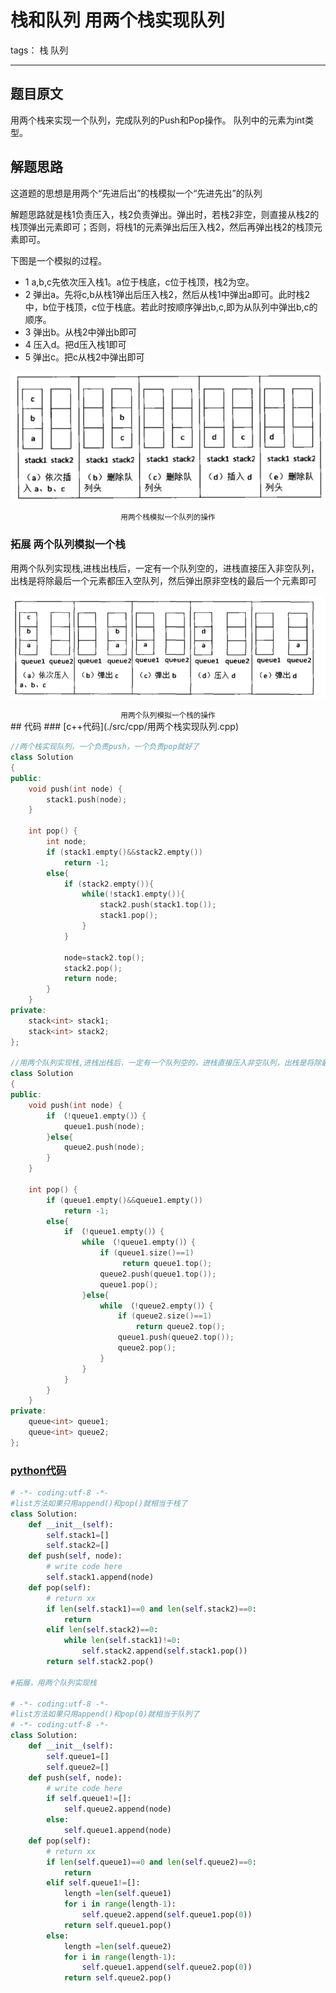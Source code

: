 # 栈和队列 用两个栈实现队列

tags： 栈 队列

---

## 题目原文
用两个栈来实现一个队列，完成队列的Push和Pop操作。 队列中的元素为int类型。

## 解题思路

这道题的思想是用两个“先进后出”的栈模拟一个“先进先出”的队列

解题思路就是栈1负责压入，栈2负责弹出。弹出时，若栈2非空，则直接从栈2的栈顶弹出元素即可；否则，将栈1的元素弹出后压入栈2，然后再弹出栈2的栈顶元素即可。

下图是一个模拟的过程。

 + 1 a,b,c先依次压入栈1。a位于栈底，c位于栈顶，栈2为空。
 + 2 弹出a。先将c,b从栈1弹出后压入栈2，然后从栈1中弹出a即可。此时栈2中，b位于栈顶，c位于栈底。若此时按顺序弹出b,c,即为从队列中弹出b,c的顺序。
 + 3 弹出b。从栈2中弹出b即可
 + 4 压入d。把d压入栈1即可
 + 5 弹出c。把c从栈2中弹出即可

![用两个栈模拟一个队列的操作][1]
<center><small> 用两个栈模拟一个队列的操作</small></center>

### 拓展 两个队列模拟一个栈

用两个队列实现栈,进栈出栈后，一定有一个队列空的，进栈直接压入非空队列，出栈是将除最后一个元素都压入空队列，然后弹出原非空栈的最后一个元素即可

![用两个队列模拟一个栈的操作][2]
<center><small> 用两个队列模拟一个栈的操作</small></center>
## 代码
### [c++代码](./src/cpp/用两个栈实现队列.cpp)

```c++
//两个栈实现队列，一个负责push，一个负责pop就好了
class Solution
{
public:
    void push(int node) {
        stack1.push(node);
    }

    int pop() {
        int node;
        if (stack1.empty()&&stack2.empty())
            return -1;
        else{
            if (stack2.empty()){
                while(!stack1.empty()){
                    stack2.push(stack1.top());
                    stack1.pop();
                }
            }
            
            node=stack2.top();
            stack2.pop();
            return node;
        }
    }
private:
    stack<int> stack1;
    stack<int> stack2;
};

//用两个队列实现栈,进栈出栈后，一定有一个队列空的，进栈直接压入非空队列，出栈是将除最后一个元素都压入空队列，然后弹出原非空栈的最后一个元素即可
class Solution
{
public:
    void push(int node) {
        if （!queue1.empty()）{
            queue1.push(node);
        }else{
            queue2.push(node);
        }
    }

    int pop() {
        if (queue1.empty()&&queue1.empty())
            return -1;
        else{
            if （!queue1.empty()）{
                while （!queue1.empty()）{
                    if (queue1.size()==1)
                         return queue1.top();
                    queue2.push(queue1.top());
                    queue1.pop();
                }else{
                    while （!queue2.empty()）{
                        if (queue2.size()==1)
                            return queue2.top();
                        queue1.push(queue2.top());
                        queue2.pop();
                    }
                }
            }
        }
    }
private:
    queue<int> queue1;
    queue<int> queue2;
};
```

### [python代码](./src/python/用两个栈实现队列.py)


```python
# -*- coding:utf-8 -*-
#list方法如果只用append()和pop()就相当于栈了
class Solution:
    def __init__(self):
        self.stack1=[]
        self.stack2=[]
    def push(self, node):
        # write code here
        self.stack1.append(node)
    def pop(self):
        # return xx
        if len(self.stack1)==0 and len(self.stack2)==0:
            return
        elif len(self.stack2)==0:
            while len(self.stack1)!=0:
                self.stack2.append(self.stack1.pop())
        return self.stack2.pop()

#拓展，用两个队列实现栈

# -*- coding:utf-8 -*-
#list方法如果只用append()和pop(0)就相当于队列了
# -*- coding:utf-8 -*-
class Solution:
    def __init__(self):
        self.queue1=[]
        self.queue2=[]
    def push(self, node):
        # write code here
        if self.queue1!=[]:
            self.queue2.append(node)
        else:
            self.queue1.append(node)
    def pop(self):
        # return xx
        if len(self.queue1)==0 and len(self.queue2)==0:
            return
        elif self.queue1!=[]:
            length =len(self.queue1)
            for i in range(length-1):
                self.queue2.append(self.queue1.pop(0))
            return self.queue1.pop()
        else:
            length =len(self.queue2)
            for i in range(length-1):
                self.queue1.append(self.queue2.pop(0))
            return self.queue2.pop()
```

[1]:./img/用两个栈模拟一个队列的操作.png
[2]:./img/用两个队列模拟一个栈的操作.png